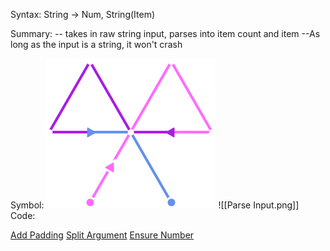 Syntax:
String -> Num, String(Item)

Summary:
\-- takes in raw string input, parses into item count and item
\--As long as the input is a string, it won't crash

Symbol:
![Parse Input Logo](Images/Parse%20Input%20Logo.png)
![[Parse Input.png]]
Code:
>
[Add Padding](Add%20Padding.md)
[Split Argument](Split%20Argument.md)
[Ensure Number](Ensure%20Number.md)

